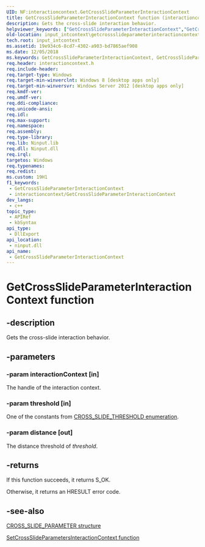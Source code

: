 ```yaml
---
UID: NF:interactioncontext.GetCrossSlideParameterInteractionContext
title: GetCrossSlideParameterInteractionContext function (interactioncontext.h)
description: Gets the cross-slide interaction behavior.
helpviewer_keywords: ["GetCrossSlideParameterInteractionContext","GetCrossSlideParameterInteractionContext function","input_intcontext.getcrossslideparameterinteractioncontext","interactioncontext.getcrossslideparameterinteractioncontext","interactioncontext/GetCrossSlideParameterInteractionContext"]
old-location: input_intcontext\getcrossslideparameterinteractioncontext.htm
tech.root: input_intcontext
ms.assetid: 19e934c6-8cd7-4302-a903-bd7865aef908
ms.date: 12/05/2018
ms.keywords: GetCrossSlideParameterInteractionContext, GetCrossSlideParameterInteractionContext function, input_intcontext.getcrossslideparameterinteractioncontext, interactioncontext.getcrossslideparameterinteractioncontext, interactioncontext/GetCrossSlideParameterInteractionContext
req.header: interactioncontext.h
req.include-header: 
req.target-type: Windows
req.target-min-winverclnt: Windows 8 [desktop apps only]
req.target-min-winversvr: Windows Server 2012 [desktop apps only]
req.kmdf-ver: 
req.umdf-ver: 
req.ddi-compliance: 
req.unicode-ansi: 
req.idl: 
req.max-support: 
req.namespace: 
req.assembly: 
req.type-library: 
req.lib: Ninput.lib
req.dll: Ninput.dll
req.irql: 
targetos: Windows
req.typenames: 
req.redist: 
ms.custom: 19H1
f1_keywords:
 - GetCrossSlideParameterInteractionContext
 - interactioncontext/GetCrossSlideParameterInteractionContext
dev_langs:
 - c++
topic_type:
 - APIRef
 - kbSyntax
api_type:
 - DllExport
api_location:
 - ninput.dll
api_name:
 - GetCrossSlideParameterInteractionContext
---
```


# GetCrossSlideParameterInteractionContext function

## -description

Gets the cross-slide interaction behavior.

## -parameters

### -param interactionContext [in]

The handle of the interaction context.

### -param threshold [in]

One of the constants from [CROSS_SLIDE_THRESHOLD enumeration](ne-interactioncontext-cross_slide_threshold.md).

### -param distance [out]

The distance threshold of *threshold*.

## -returns

If this function succeeds, it returns S_OK.

Otherwise, it returns an HRESULT error code.

## -see-also

[CROSS_SLIDE_PARAMETER structure](ns-interactioncontext-cross_slide_parameter.md)

[SetCrossSlideParametersInteractionContext function](nf-interactioncontext-setcrossslideparametersinteractioncontext.md)
